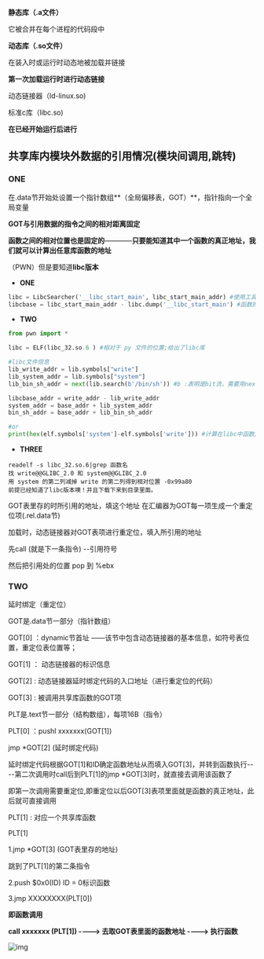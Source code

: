 **静态库（.a文件）**

它被合并在每个进程的代码段中

**动态库（.so文件）**

在装入时或运行时动态地被加载并链接

**第一次加载运行时进行动态链接**

动态链接器（ld-linux.so)

标准c库（libc.so)

**在已经开始运行后进行**



## 共享库内模块外数据的引用情况(模块间调用,跳转)

### **ONE**

在.data节开始处设置一个指针数组**（全局偏移表，GOT）**，指针指向一个全局变量

**GOT与引用数据的指令之间的相对距离固定**

**函数之间的相对位置也是固定的**————**只要能知道其中一个函数的真正地址，我们就可以计算出任意库函数的地址**

（PWN）但是要知道**libc版本**

- **ONE**

```python
libc = LibcSearcher('__libc_start_main', libc_start_main_addr) #使用工具LibcSearcher 来计算 offset，libcbase
libcbase = libc_start_main_addr - libc.dump('__libc_start_main') #函数的真正地址 - 在libc中的偏移 = libcbase
```



- **TWO**

```python
from pwn import *

libc = ELF(libc_32.so.6 ) #相对于 py 文件的位置;给出了libc库

#libc文件信息
lib_write_addr = lib.symbols["write"]
lib_system_addr = lib.symbols["system"]
lib_bin_sh_addr = next(lib.search(b'/bin/sh')) #b :表明是bit流，需要用next打包一下!(?)

libcbase_addr = write_addr - lib_write_addr
system_addr = base_addr + lib_system_addr
bin_sh_addr = base_addr + lib_bin_sh_addr

#or
print(hex(elf.symbols['system']-elf.symbols['write'])) #计算在libc中函数之间的offset
```



- **THREE**

```
readelf -s libc_32.so.6|grep 函数名
找 write@@GLIBC_2.0 和 system@@GLIBC_2.0
用 system 的第二列减掉 write 的第二列得到相对位置 -0x99a80
前提已经知道了libc版本噢！并且下载下来到目录里面。
```



GOT表里存的时所引用的地址，填这个地址 在汇编器为GOT每一项生成一个重定位项(.rel.data节)

加载时，动态链接器对GOT表项进行重定位，填入所引用的地址



先call (就是下一条指令) --引用符号

然后把引用处的位置 pop 到 %ebx



### TWO

延时绑定（重定位）

GOT是.data节一部分（指针数组）

GOT[0]  ：dynamic节首址 ——该节中包含动态链接器的基本信息，如符号表位置，重定位表位置等；

GOT[1]  ： 动态链接器的标识信息

GOT[2]  :  动态链接器延时绑定代码的入口地址（进行重定位的代码）

GOT[3] :  被调用共享库函数的GOT项



PLT是.text节一部分（结构数组），每项16B（指令）

PLT[0]  ：pushl xxxxxxx(GOT[1]) 

jmp *GOT[2] (延时绑定代码)

延时绑定代码根据GOT[1]和ID确定函数地址从而填入GOT[3]，并转到函数执行----第二次调用时call后到PLT[1]的jmp *GOT[3]时，就直接去调用该函数了

即第一次调用需要重定位,即重定位以后GOT[3]表项里面就是函数的真正地址，此后就可直接调用

PLT[1]  :  对应一个共享库函数



PLT[1]

1.jmp *GOT[3] (GOT表里存的地址)

跳到了PLT[1]的第二条指令

2.push $0x0(ID)  ID = 0标识函数

3.jmp XXXXXXXX(PLT[0])



**即函数调用** 

**call xxxxxxx  (PLT[1])  ---->  去取GOT表里面的函数地址  ----> 执行函数**





![img](https://img-blog.csdn.net/20170123155535419?watermark/2/text/aHR0cDovL2Jsb2cuY3Nkbi5uZXQvcXFfMTg2NjEyNTc=/font/5a6L5L2T/fontsize/400/fill/I0JBQkFCMA==/dissolve/70/gravity/SouthEast)